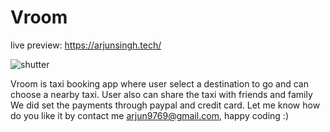 


# Vroom
live preview: https://arjunsingh.tech/

![shutter](https://user-images.githubusercontent.com/28630022/105335231-a6fbc900-5b8c-11eb-9165-3c3cb802a83c.gif)

Vroom is  taxi booking app where user select a destination to go and can choose a nearby taxi.
User also can share the taxi with friends and family
We did set the payments through paypal and credit card.
Let me know how do you like it by contact me  arjun9769@gmail.com, happy coding :)
